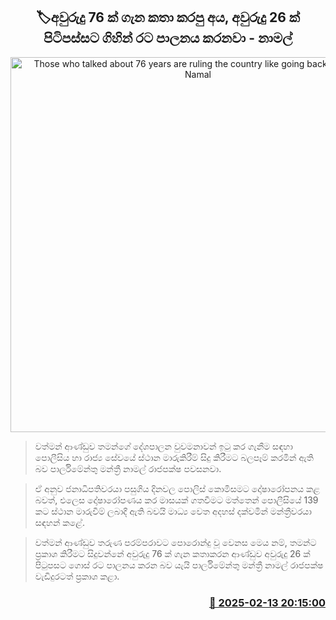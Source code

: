 <p align='center'><b><h2 align='center' title='Those who talked about 76 years are ruling the country like going back 26 years - Namal'>🏷අවුරුදු 76 ක් ගැන කතා කරපු අය, අවුරුදු 26 ක් පිටිපස්සට ගිහින් රට පාලනය කරනවා - නාමල්</h2></b></p>
<p align='center'><img src='https://helakuru.sgp1.cdn.digitaloceanspaces.com/esana/images/lib/namal-rajapaksha-mm.jpg' width='600' alt='Those who talked about 76 years are ruling the country like going back 26 years - Namal'></p>

> වත්මන් ආණ්ඩුව තමන්ගේ දේශපාලන වුවමනාවන් ඉටු කර ගැනීම සඳහා පොලීසිය හා රාජ්‍ය සේවයේ ස්ථාන මාරුකිරීම් සිදු කිරීමට බලපෑම් කරමින් ඇති බව පාර්ලිමේන්තු මන්ත්‍රී නාමල් රාජපක්ෂ පවසනවා.

> ඒ අනුව ජනාධිපතිවරයා පසුගිය දිනවල පොලිස් කොමිසමට දෝෂාරෝපනය කළ බවත්, එලෙස දෝෂාරෝපණය කර මාසයක් ගතවීමට මත්තෙන් පොලීසියේ 139 කට ස්ථාන මාරුවීම් ලබාදී ඇති බවයි මාධ්‍ය වෙත අදහස් දක්වමින් මන්ත්‍රීවරයා සඳහන් කළේ.

> වත්මන් ආණ්ඩුව තරුණ පරම්පරාවට පොරොන්දු වූ වෙනස මෙය නම්, තමන්ට ප්‍රකාශ කිරීමට සිදුවන්නේ අවුරුදු 76 ක් ගැන කතාකරන ආණ්ඩුව අවුරුදු 26 ක් පිටුපසට ගොස් රට පාලනය කරන බව යැයි පාර්ලිමේන්තු මන්ත්‍රී නාමල් රාජපක්ෂ වැඩිදුරටත් ප්‍රකාශ කළා.



<h3 align='right'><a href='https://www.helakuru.lk/esana/p/107441/'>📅 2025-02-13 20:15:00</a></h3>

